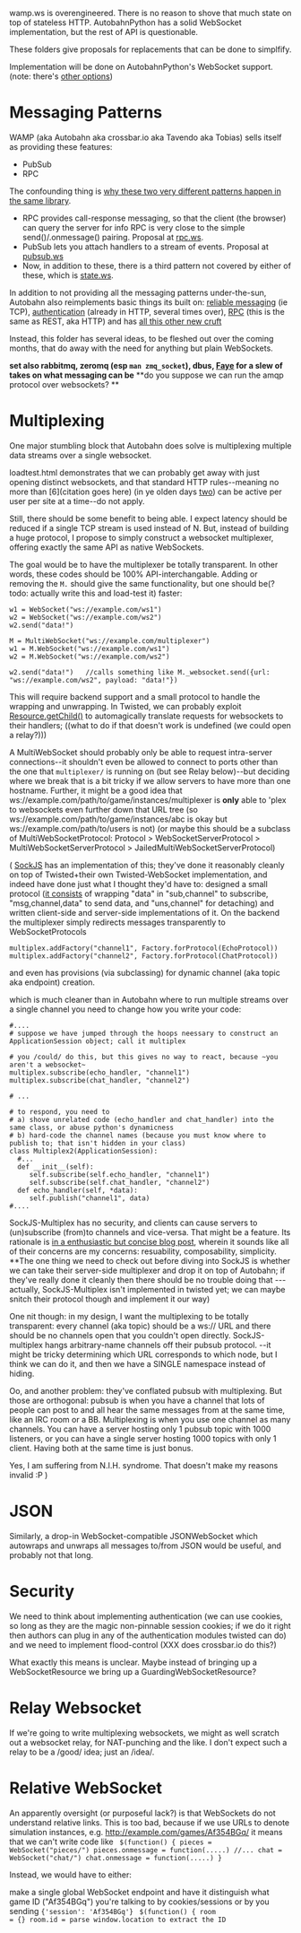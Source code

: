 wamp.ws is overengineered. There is no reason to shove that much state on top of stateless HTTP.
AutobahnPython has a solid WebSocket implementation,
but the rest of API is questionable.

These folders give proposals for replacements that can be done to simplfify.

Implementation will be done on AutobahnPython's WebSocket support.
(note: there's [other options](../../wiki/Platforms-and-APIs.md#networking))

Messaging Patterns
==================

WAMP (aka Autobahn aka crossbar.io aka Tavendo aka Tobias) sells itself as providing these features:

* PubSub
* RPC

The confounding thing is [why these two very different patterns happen in the same library](http://wamp.ws/faq/#why_rpc_and_pubsub).

* RPC provides call-response messaging, so that the client (the browser) can query the server for info
RPC is very close to the simple send()/.onmessage() pairing.
Proposal at [rpc.ws](rpc.ws).
* PubSub lets you attach handlers to a stream of events. Proposal at [pubsub.ws](pubsub.ws/)
* Now, in addition to these, there is a third pattern not covered by either of these, which is [state.ws](state.ws/).

In addition to not providing all the messaging patterns under-the-sun, Autobahn also reimplements basic things its built on: [reliable messaging](https://github.com/tavendo/WAMP/blob/master/spec/basic.md#realms-sessions-and-transports) (ie TCP), [authentication](https://github.com/tavendo/WAMP/blob/master/spec/basic.md#realms-sessions-and-transports) (already in HTTP, several times over), [RPC](https://github.com/tavendo/WAMP/blob/master/spec/basic.md#remote-procedure-calls) (this is the same as REST, aka HTTP) and has [all this other new cruft](https://github.com/tavendo/WAMP/blob/master/spec/advanced.md#subscriber-meta-events)

Instead, this folder has several ideas, to be fleshed out over the coming months, that do away with the need for anything but plain WebSockets.

**set also rabbitmq, zeromq (esp `man zmq_socket`), dbus, [Faye](http://faye.jcoglan.com/) for a slew of takes on what messaging can be**
**do you suppose we can run the amqp protocol over websockets? **

Multiplexing
============

One major stumbling block that Autobahn does solve is multiplexing multiple data streams over a single websocket.

loadtest.html demonstrates that we can probably get away with just opening distinct websockets,
and that standard HTTP rules--meaning no more than [6](citation goes here) (in ye olden days [two](FIXME))
can be active per user per site at a time--do not apply. 

Still, there should be some benefit to being able. I expect latency should be reduced if a single TCP stream is used instead of N. But, instead of building a huge protocol, 
I propose to simply construct a websocket multiplexer, offering exactly the same API as native WebSockets.

The goal would be to have the multiplexer be totally transparent. In other words, these codes should be 100% API-interchangable. Adding or removing the <code>M.</code> should give the same functionality, but one should be(? todo: actually write this and load-test it) faster:
```
w1 = WebSocket("ws://example.com/ws1")
w2 = WebSocket("ws://example.com/ws2")
w2.send("data!")
```

```
M = MultiWebSocket("ws://example.com/multiplexer")
w1 = M.WebSocket("ws://example.com/ws1")
w2 = M.WebSocket("ws://example.com/ws2")

w2.send("data!")   //calls something like M._websocket.send({url: "ws://example.com/ws2", payload: "data!"})
```


This will require backend support and a small protocol to handle the wrapping and unwrapping. In Twisted, we can probably exploit [Resource.getChild()](https://twistedmatrix.com/documents/current/api/twisted.web.resource.Resource.html#getChild) to automagically translate requests for websockets to their handlers; ((what to do if that doesn't work is undefined (we could open a relay?)))


A MultiWebSocket should probably only be able to request intra-server connections--it shouldn't even be allowed to connect to ports other than the one that ```multiplexer/``` is running on (but see Relay below)--but deciding where we break that is a bit tricky if we allow servers to have more than one hostname. Further, it might be a good idea that ws://example.com/path/to/game/instances/multiplexer is **only** able to 'plex to websockets even further down that URL tree (so ws://example.com/path/to/game/instances/abc is okay but ws://example.com/path/to/users is not) (or maybe this should be a subclass of MultiWebSocketProtocol: Protocol > WebSocketServerProtocol > MultiWebSocketServerProtocol > JailedMultiWebSocketServerProtocol)


(
[SockJS](https://github.com/sockjs/websocket-multiplex) has an implementation of this; they've done it reasonably cleanly on top of Twisted+their own Twisted-WebSocket implementation, and indeed have done just what I thought they'd have to: designed a small protocol ([it consists](https://github.com/sockjs/websocket-multiplex/blob/master/multiplex_client.js) of wrapping "data" in "sub,channel" to subscribe, "msg,channel,data" to send data, and "uns,channel" for detaching) and written client-side and server-side implementations of it. On the backend the multiplexer simply redirects messages transparently to WebSocketProtocols
```
multiplex.addFactory("channel1", Factory.forProtocol(EchoProtocol))
multiplex.addFactory("channel2", Factory.forProtocol(ChatProtocol))
```
and even has provisions (via subclassing) for dynamic channel (aka topic aka endpoint) creation.

which is much cleaner than in Autobahn where to run multiple streams over a single channel you need to change how you write your code:
```
#....
# suppose we have jumped through the hoops neessary to construct an ApplicationSession object; call it multiplex

# you /could/ do this, but this gives no way to react, because ~you aren't a websocket~
multiplex.subscribe(echo_handler, "channel1") 
multiplex.subscribe(chat_handler, "channel2") 

# ...

# to respond, you need to
# a) shove unrelated code (echo_handler and chat_handler) into the same class, or abuse python's dynamicness
# b) hard-code the channel names (because you must know where to publish to; that isn't hidden in your class)
class Multiplex2(ApplicationSession):
  #...
  def __init__(self):
     self.subscribe(self.echo_handler, "channel1")
     self.subscribe(self.chat_handler, "channel2")
  def echo_handler(self, *data):
     self.publish("channel1", data)
#....
```

SockJS-Multiplex has no security, and clients can cause servers to (un)subscribe (from)to channels and vice-versa. That might be a feature.
Its rationale is [in a enthusiastic but concise blog post](https://www.rabbitmq.com/blog/2012/02/23/how-to-compose-apps-using-websockets/), wherein it sounds like all of their concerns are my concerns: resuability, composability, simplicity. **The one thing we need to check out before diving into SockJS is whether we can take their server-side multiplexer and drop it on top of Autobahn; if they've really done it cleanly then there should be no trouble doing that --- actually, SockJS-Multiplex isn't implemented in twisted yet; we can maybe snitch their protocol though and implement it our way)

One nit though: in my design, I want the multiplexing to be totally transparent: every channel (aka topic) should be a ws:// URL and there should be no channels open that you couldn't open directly. SockJS-multiplex hangs arbitrary-name channels off their pubsub protocol. --it might be tricky determining which URL corresponds to which node, but I think we can do it, and then we have a SINGLE namespace instead of hiding.

Oo, and another problem: they've conflated pubsub with multiplexing. But those are orthogonal: pubsub is when you have a channel that lots of people can post to and all hear the same messages from at the same time, like an IRC room or a BB. Multiplexing is when you use one channel as many channels. You can have a server hosting only 1 pubsub topic with 1000 listeners, or you can have a single server hosting 1000 topics with only 1 client. Having both at the same time is just bonus.

Yes, I am suffering from N.I.H. syndrome. That doesn't make my reasons invalid :P
)

JSON
====

Similarly, a drop-in WebSocket-compatible JSONWebSocket which autowraps and unwraps all messages to/from JSON would be useful, and probably not that long.


Security
========

We need to think about implementing authentication (we can use cookies, so long as they are the magic non-pinnable session cookies; if we do it right then authors can plug in any of the authentication modules twisted can do) and we need to implement flood-control (XXX does crossbar.io do this?)

What exactly this means is unclear. Maybe instead of bringing up a WebSocketResource we bring up a GuardingWebSocketResource?


Relay Websocket
================

If we're going to write multiplexing websockets, we might as well scratch out a websocket relay, for NAT-punching and the like. I don't expect such a relay to be a /good/ idea; just an /idea/.


Relative WebSocket
==================

An apparently oversight (or purposeful lack?) is that WebSockets do not understand relative links.
This is too bad, because if we use URLs to denote simulation instances, e.g. http://example.com/games/Af354BGq/
it means that we can't write code like
<code>
$(function() {
  pieces = WebSocket("pieces/")
  pieces.onmessage = function(.....)
  //...
  chat = WebSocket("chat/")
  chat.onmessage = function(.....)
}
</code>

Instead, we would have to either:

 make a single global WebSocket endpoint and have it distinguish what
game ID ("Af354BGq") you're talking to by cookies/sessions or by you sending <code>{'session': 'Af354BGq'}</code>
<code>
$(function() {
  room = {}
  room.id = parse window.location to extract the ID
  
